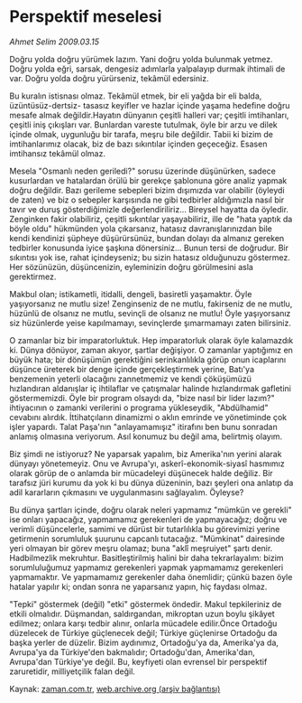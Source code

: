 # Perspektif meselesi

*Ahmet Selim 2009.03.15*

<tr><td class="metin" colspan="2" style="padding-top: 20px; padding-left: 5px; padding-right: 10px;">Doğru yolda doğru yürümek lazım. Yani doğru yolda bulunmak yetmez. Doğru yolda eğri, sarsak, dengesiz adımlarla yalpalayıp durmak ihtimali de var. Doğru yolda doğru yürürseniz, tekâmül edersiniz.</td></tr><tr><td class="metin" colspan="2" style="padding-top: 20px; padding-left: 5px; padding-right: 10px;"><p>Bu kuralın istisnası olmaz. Tekâmül etmek, bir eli yağda bir eli balda, üzüntüsüz-dertsiz- tasasız keyifler ve hazlar içinde yaşama hedefine doğru mesafe almak değildir.Hayatın dünyanın çeşitli halleri var; çeşitli imtihanları, çeşitli iniş çıkışları var. Bunlardan vareste tutulmak, öyle bir arzu ve dilek içinde olmak, uygunluğu bir tarafa, meşru bile değildir. Tabii ki bizim de imtihanlarımız olacak, biz de bazı sıkıntılar içinden geçeceğiz. Esasen imtihansız tekâmül olmaz.
<p>Mesela "Osmanlı neden geriledi?" sorusu üzerinde düşünürken, sadece kusurlardan ve hatalardan örülü bir gerekçe şablonuna göre analiz yapmak doğru değildir. Bazı gerileme sebepleri bizim dışımızda var olabilir (öyleydi de zaten) ve biz o sebepler karşısında ne gibi tedbirler aldığımızla nasıl bir tavır ve duruş gösterdiğimizle değerlendiriliriz... Bireysel hayatta da öyledir. Zenginken fakir olabiliriz, çeşitli sıkıntılar yaşayabiliriz, ille de "hata yaptık da böyle oldu" hükmünden yola çıkarsanız, hatasız davranışlarınızdan bile kendi kendinizi şüpheye düşürürsünüz, bundan dolayı da almanız gereken tedbirler konusunda iyice şaşkına dönersiniz... Bunun tersi de doğrudur. Bir sıkıntısı yok ise, rahat içindeyseniz; bu sizin hatasız olduğunuzu göstermez. Her sözünüzün, düşüncenizin, eyleminizin doğru görülmesini asla gerektirmez.
<p>Makbul olan; istikametli, itidalli, dengeli, basiretli yaşamaktır. Öyle yaşıyorsanız ne mutlu size! Zenginseniz de ne mutlu, fakirseniz de ne mutlu, hüzünlü de olsanız ne mutlu, sevinçli de olsanız ne mutlu! Öyle yaşıyorsanız siz hüzünlerde yeise kapılmamayı, sevinçlerde şımarmamayı zaten bilirsiniz.
<p>O zamanlar biz bir imparatorluktuk. Hep imparatorluk olarak öyle kalamazdık ki. Dünya dönüyor, zaman akıyor, şartlar değişiyor. O zamanlar yaptığımız en büyük hata; bir dönüşümün gerektiğini serinkanlılıkla görüp onun icaplarını düşünce üreterek bir denge içinde gerçekleştirmek yerine, Batı'ya benzemenin yeterli olacağını zannetmemiz ve kendi çöküşümüzü hızlandıran aldanışlar iç ihtilaflar ve çatışmalar halinde hızlandırmak gafletini göstermemizdi. Öyle bir program olsaydı da, "bize nasıl bir lider lazım?" ihtiyacının o zamanki verilerini o programa yükleseydik, "Abdülhamid" cevabını alırdık. İttihatçıların dinamizmi o aklın emrinde ve yönetiminde çok işler yapardı. Talat Paşa'nın "anlayamamışız" itirafını ben bunu sonradan anlamış olmasına veriyorum. Asıl konumuz bu değil ama, belirtmiş olayım.
<p>Biz şimdi ne istiyoruz? Ne yaparsak yapalım, biz Amerika'nın yerini alarak dünyayı yönetemeyiz. Onu ve Avrupa'yı, askerî-ekonomik-siyasî hasmımız olarak görüp de o anlamda bir mücadeleyi düşünecek halde değiliz. Bir tarafsız jüri kurumu da yok ki bu dünya düzeninin, bazı şeyleri ona anlatıp da adil kararların çıkmasını ve uygulanmasını sağlayalım. Öyleyse?
<p>Bu dünya şartları içinde, doğru olarak neleri yapmamız "mümkün ve gerekli" ise onları yapacağız, yapmamamız gerekenleri de yapmayacağız; doğru ve verimli düşüncelerle, samimi ve dürüst bir tutarlılıkla bu görevimizi yerine getirmenin sorumluluk şuurunu capcanlı tutacağız. "Mümkinat" dairesinde yeri olmayan bir görev meşru olamaz; buna "aklî meşruiyet" şartı denir. Hadbilmezlik mekruhtur. Basitleştirilmiş halini bir daha tekrarlayalım: bizim sorumluluğumuz yapmamız gerekenleri yapmak yapmamamız gerekenleri yapmamaktır. Ve yapmamamız gerekenler daha önemlidir; çünkü bazen öyle hatalar yapılır ki; ondan sonra ne yaparsanız yapın, hiç faydası olmaz.
<p>"Tepki" göstermek (değil) "etki" göstermek öndedir. Makul tepkileriniz de etkili olmalıdır. Düşmandan, saldırgandan, mikroptan uzun boylu şikâyet edilmez; onlara karşı tedbir alınır, onlarla mücadele edilir.Önce Ortadoğu düzelecek de Türkiye güçlenecek değil; Türkiye güçlenirse Ortadoğu da başka yerler de düzelir. Bizim aydınımız, Ortadoğu'ya da, Amerika'ya da, Avrupa'ya da Türkiye'den bakmalıdır; Ortadoğu'dan, Amerika'dan, Avrupa'dan Türkiye'ye değil. Bu, keyfiyeti olan evrensel bir perspektif zaruretidir, milliyetçilik falan değil.<br/></p></p></p></p></p></p></p></td></tr>

Kaynak: [zaman.com.tr](http://zaman.com.tr/yazar.do?yazino=825488), [web.archive.org (arşiv bağlantısı)](http://web.archive.org/web/20090326095417/http://www.zaman.com.tr:80/yazar.do?yazino=825488)
